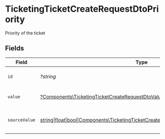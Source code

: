 # TicketingTicketCreateRequestDtoPriority

Priority of the ticket


## Fields

| Field                                                                                                                                                        | Type                                                                                                                                                         | Required                                                                                                                                                     | Description                                                                                                                                                  | Example                                                                                                                                                      |
| ------------------------------------------------------------------------------------------------------------------------------------------------------------ | ------------------------------------------------------------------------------------------------------------------------------------------------------------ | ------------------------------------------------------------------------------------------------------------------------------------------------------------ | ------------------------------------------------------------------------------------------------------------------------------------------------------------ | ------------------------------------------------------------------------------------------------------------------------------------------------------------ |
| `id`                                                                                                                                                         | *?string*                                                                                                                                                    | :heavy_minus_sign:                                                                                                                                           | The id of the ticket priority.                                                                                                                               | 001                                                                                                                                                          |
| `value`                                                                                                                                                      | [?Components\TicketingTicketCreateRequestDtoValue](../../Models/Components/TicketingTicketCreateRequestDtoValue.md)                                          | :heavy_minus_sign:                                                                                                                                           | The priority of the ticket.                                                                                                                                  | medium                                                                                                                                                       |
| `sourceValue`                                                                                                                                                | [string\|float\|bool\|Components\TicketingTicketCreateRequestDtoSourceValue4\|array\|null](../../Models/Components/TicketingTicketCreateRequestDtoSourceValue.md) | :heavy_minus_sign:                                                                                                                                           | The source value of the ticket priority.                                                                                                                     | Normal                                                                                                                                                       |